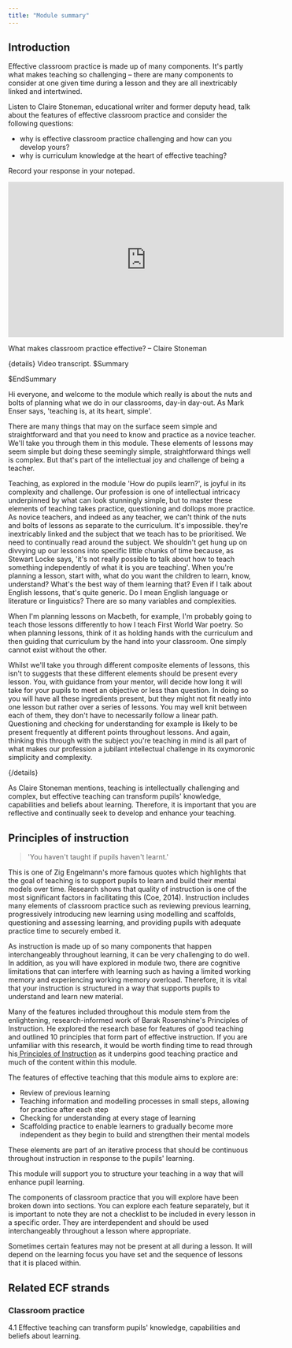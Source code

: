 ```yaml
---
title: "Module summary"
---
```


## Introduction

Effective classroom practice is made up of many components. It's partly what makes teaching so challenging – there are many components to consider at one given time during a lesson and they are all inextricably linked and intertwined.

Listen to Claire Stoneman, educational writer and former deputy head, talk about the features of effective classroom practice and consider the following questions:

- why is effective classroom practice challenging and how can you develop
  yours?
- why is curriculum knowledge at the heart of effective teaching?

Record your response in your notepad.

<iframe width="560"
    height="315"
    src="https://www.youtube.com/embed/BfGBvCs0aHc?rel=0"
    title="YouTube video player"
    frameborder="0"
    allow="accelerometer; autoplay; clipboard-write; encrypted-media; gyroscope; picture-in-picture; web-share" allowfullscreen></iframe>

What makes classroom practice effective? – Claire Stoneman

{details}
Video transcript.
$Summary

$EndSummary

Hi everyone, and welcome to the module which really is about the nuts and bolts of planning what we do in our classrooms, day-in day-out. As Mark Enser says, 'teaching is, at its heart, simple'.

There are many things that may on the surface seem simple and straightforward and that you need to know and practice as a novice teacher. We'll take you through them in this module. These elements of lessons may seem simple but doing these seemingly simple, straightforward things well is complex. But that's part of the intellectual joy and challenge of being a teacher.

Teaching, as explored in the module 'How do pupils learn?', is joyful in its complexity and challenge. Our profession is one of intellectual intricacy underpinned by what can look stunningly simple, but to master these elements of teaching takes practice, questioning and dollops more practice. As novice teachers, and indeed as any teacher, we can't think of the nuts and bolts of lessons as separate to the curriculum. It's impossible. they're inextricably linked and the subject that we teach has to be prioritised. We need to continually read around the subject. We shouldn't get hung up on divvying up our lessons into specific little chunks of time because, as Stewart Locke says, 'it's not really possible to talk about how to teach something independently of what it is you are teaching'. When you're planning a lesson, start with, what do you want the children to learn, know, understand? What's the best way of them learning that? Even if I talk about English lessons, that's quite generic. Do I mean English language or literature or linguistics? There are so many variables and complexities.

When I'm planning lessons on Macbeth, for example, I'm probably going to teach those lessons differently to how I teach First World War poetry. So when planning lessons, think of it as holding hands with the curriculum and then guiding that curriculum by the hand into your classroom. One simply cannot exist without the other.

Whilst we'll take you through different composite elements of lessons, this isn't to suggests that these different elements should be present every lesson. You, with guidance from your mentor, will decide how long it will take for your pupils to meet an objective or less than question. In doing so you will have all these ingredients present, but they might not fit neatly into one lesson but rather over a series of lessons. You may well knit between each of them, they don't have to necessarily follow a linear path. Questioning and checking for understanding for example is likely to be present frequently at different points throughout lessons. And again, thinking this through with the subject you're teaching in mind is all part of what makes our profession a jubilant intellectual challenge in its oxymoronic simplicity and complexity.

{/details}

As Claire Stoneman mentions, teaching is intellectually challenging and complex, but effective teaching can transform pupils' knowledge, capabilities and beliefs about learning. Therefore, it is important that you are reflective and continually seek to develop and enhance your teaching.

## Principles of instruction

> 'You haven't taught if pupils haven't learnt.'

This is one of Zig Engelmann's more famous quotes which highlights that the goal of teaching is to support pupils to learn and build their mental models over time. Research shows that quality of instruction is one of the most significant factors in facilitating this (Coe, 2014). Instruction includes many elements of classroom practice such as reviewing previous learning, progressively introducing new learning using modelling and scaffolds, questioning and assessing learning, and providing pupils with adequate practice time to securely embed it.

As instruction is made up of so many components that happen interchangeably throughout learning, it can be very challenging to do well. In addition, as you will have explored in module two, there are cognitive limitations that can interfere with learning such as having a limited working memory and experiencing working memory overload. Therefore, it is vital that your instruction is structured in a way that supports pupils to understand and learn new material.

Many of the features included throughout this module stem from the enlightening, research-informed work of Barak Rosenshine's Principles of Instruction. He explored the research base for features of good teaching and outlined 10 principles that form part of effective instruction. If you are unfamiliar with this research, it would be worth finding time to read through his[ Principles of Instruction](https://www.aft.org/sites/default/files/periodicals/Rosenshine.pdf) as it underpins good teaching practice and much of the content within this module.

The features of effective teaching that this module aims to explore are:

- Review of previous learning
- Teaching information and modelling processes in small steps, allowing for practice after each step
- Checking for understanding at every stage of learning
- Scaffolding practice to enable learners to gradually become more independent as they begin to build and strengthen their mental models

These elements are part of an iterative process that should be continuous throughout instruction in response to the pupils' learning.

This module will support you to structure your teaching in a way that will enhance pupil learning.

The components of classroom practice that you will explore have been broken down into sections. You can explore each feature separately, but it is important to note they are not a checklist to be included in every lesson in a specific order. They are interdependent and should be used interchangeably throughout a lesson where appropriate.

Sometimes certain features may not be present at all during a lesson. It will depend on the learning focus you have set and the sequence of lessons that it is placed within.

## Related ECF strands

### Classroom practice

4.1 Effective teaching can transform pupils' knowledge, capabilities and beliefs about learning.
